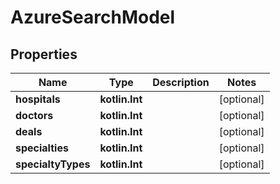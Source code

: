 
# AzureSearchModel

## Properties
Name | Type | Description | Notes
------------ | ------------- | ------------- | -------------
**hospitals** | **kotlin.Int** |  |  [optional]
**doctors** | **kotlin.Int** |  |  [optional]
**deals** | **kotlin.Int** |  |  [optional]
**specialties** | **kotlin.Int** |  |  [optional]
**specialtyTypes** | **kotlin.Int** |  |  [optional]



